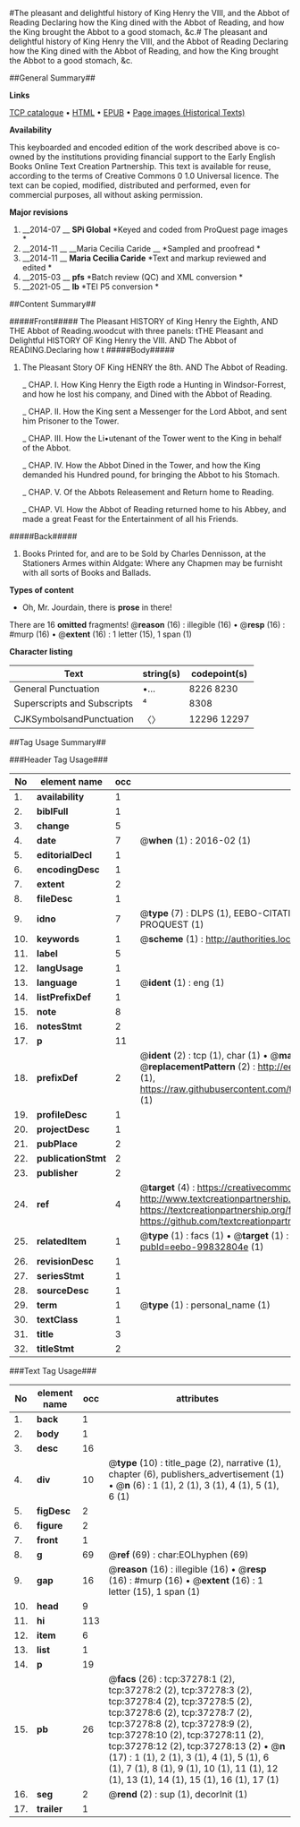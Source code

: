 #The pleasant and delightful history of King Henry the VIII, and the Abbot of Reading Declaring how the King dined with the Abbot of Reading, and how the King brought the Abbot to a good stomach, &c.#
The pleasant and delightful history of King Henry the VIII, and the Abbot of Reading Declaring how the King dined with the Abbot of Reading, and how the King brought the Abbot to a good stomach, &c.

##General Summary##

**Links**

[TCP catalogue](http://www.ota.ox.ac.uk/tcp/)  • 
[HTML](http://tei.it.ox.ac.uk/tcp/Texts-HTML/free/A55/A55120.html)  • 
[EPUB](http://tei.it.ox.ac.uk/tcp/Texts-EPUB/free/A55/A55120.epub) • 
[Page images (Historical Texts)](https://historicaltexts.jisc.ac.uk/eebo-99832804e)

**Availability**

This keyboarded and encoded edition of the work described above is co-owned by the
    institutions providing financial support to the Early English Books Online Text Creation
    Partnership. This text is available for reuse, according to the terms of  Creative Commons 0 1.0 Universal
    licence. The text can be copied, modified, distributed and performed, even for commercial
    purposes, all without asking permission.

**Major revisions**

1. __2014-07 __ __SPi Global__ *Keyed and coded from ProQuest page images *
1. __2014-11 __ __Maria Cecilia Caride __ *Sampled and proofread *
1. __2014-11 __ __Maria Cecilia Caride__ *Text and markup reviewed and edited *
1. __2015-03 __ __pfs__ *Batch review (QC) and XML conversion *
1. __2021-05 __ __lb__ *TEI P5 conversion *

##Content Summary##

#####Front#####
The Pleasant HISTORY of King Henry the Eighth, AND THE Abbot of Reading.woodcut with three panels: tTHE Pleasant and Delightful HISTORY OF King Henry the VIII. AND The Abbot of READING.Declaring how t
#####Body#####

1. The Pleasant Story OF King HENRY the 8th. AND The Abbot of Reading.

    _ CHAP. I. How King Henry the Eigth rode a Hunting in Windsor-Forrest, and how he lost his company, and Dined with the Abbot of Reading.

    _ CHAP. II. How the King sent a Messenger for the Lord Abbot, and sent him Prisoner to the Tower.

    _ CHAP. III. How the Li•utenant of the Tower went to the King in behalf of the Abbot.

    _ CHAP. IV. How the Abbot Dined in the Tower, and how the King demanded his Hundred pound, for bringing the Abbot to his Stomach.

    _ CHAP. V. Of the Abbots Releasement and Return home to Reading.

    _ CHAP. VI. How the Abbot of Reading returned home to his Abbey, and made a great Feast for the Entertainment of all his Friends.

#####Back#####

1. Books Printed for, and are to be Sold by Charles Dennisson, at the Stationers Armes within Aldgate: Where any Chapmen may be furnisht with all sorts of Books and Ballads.

**Types of content**

  * Oh, Mr. Jourdain, there is **prose** in there!

There are 16 **omitted** fragments! 
 @__reason__ (16) : illegible (16)  •  @__resp__ (16) : #murp (16)  •  @__extent__ (16) : 1 letter (15), 1 span (1)

**Character listing**


|Text|string(s)|codepoint(s)|
|---|---|---|
|General Punctuation|•…|8226 8230|
|Superscripts             and Subscripts|⁴|8308|
|CJKSymbolsandPunctuation|〈〉|12296 12297|

##Tag Usage Summary##

###Header Tag Usage###

|No|element name|occ|attributes|
|---|---|---|---|
|1.|__availability__|1||
|2.|__biblFull__|1||
|3.|__change__|5||
|4.|__date__|7| @__when__ (1) : 2016-02 (1)|
|5.|__editorialDecl__|1||
|6.|__encodingDesc__|1||
|7.|__extent__|2||
|8.|__fileDesc__|1||
|9.|__idno__|7| @__type__ (7) : DLPS (1), EEBO-CITATION (1), VID (1), EEBO-PROQUEST (1), STC (2), PROQUEST (1)|
|10.|__keywords__|1| @__scheme__ (1) : http://authorities.loc.gov/ (1)|
|11.|__label__|5||
|12.|__langUsage__|1||
|13.|__language__|1| @__ident__ (1) : eng (1)|
|14.|__listPrefixDef__|1||
|15.|__note__|8||
|16.|__notesStmt__|2||
|17.|__p__|11||
|18.|__prefixDef__|2| @__ident__ (2) : tcp (1), char (1)  •  @__matchPattern__ (2) : ([0-9\-]+):([0-9IVX]+) (1), (.+) (1)  •  @__replacementPattern__ (2) : http://eebo.chadwyck.com/downloadtiff?vid=$1&page=$2 (1), https://raw.githubusercontent.com/textcreationpartnership/Texts/master/tcpchars.xml#$1 (1)|
|19.|__profileDesc__|1||
|20.|__projectDesc__|1||
|21.|__pubPlace__|2||
|22.|__publicationStmt__|2||
|23.|__publisher__|2||
|24.|__ref__|4| @__target__ (4) : https://creativecommons.org/publicdomain/zero/1.0/ (1), http://www.textcreationpartnership.org/docs/. (1), https://textcreationpartnership.org/faq/#faq05 (1), https://github.com/textcreationpartnership (1)|
|25.|__relatedItem__|1| @__type__ (1) : facs (1)  •  @__target__ (1) : https://data.historicaltexts.jisc.ac.uk/view?pubId=eebo-99832804e (1)|
|26.|__revisionDesc__|1||
|27.|__seriesStmt__|1||
|28.|__sourceDesc__|1||
|29.|__term__|1| @__type__ (1) : personal_name (1)|
|30.|__textClass__|1||
|31.|__title__|3||
|32.|__titleStmt__|2||


###Text Tag Usage###

|No|element name|occ|attributes|
|---|---|---|---|
|1.|__back__|1||
|2.|__body__|1||
|3.|__desc__|16||
|4.|__div__|10| @__type__ (10) : title_page (2), narrative (1), chapter (6), publishers_advertisement (1)  •  @__n__ (6) : 1 (1), 2 (1), 3 (1), 4 (1), 5 (1), 6 (1)|
|5.|__figDesc__|2||
|6.|__figure__|2||
|7.|__front__|1||
|8.|__g__|69| @__ref__ (69) : char:EOLhyphen (69)|
|9.|__gap__|16| @__reason__ (16) : illegible (16)  •  @__resp__ (16) : #murp (16)  •  @__extent__ (16) : 1 letter (15), 1 span (1)|
|10.|__head__|9||
|11.|__hi__|113||
|12.|__item__|6||
|13.|__list__|1||
|14.|__p__|19||
|15.|__pb__|26| @__facs__ (26) : tcp:37278:1 (2), tcp:37278:2 (2), tcp:37278:3 (2), tcp:37278:4 (2), tcp:37278:5 (2), tcp:37278:6 (2), tcp:37278:7 (2), tcp:37278:8 (2), tcp:37278:9 (2), tcp:37278:10 (2), tcp:37278:11 (2), tcp:37278:12 (2), tcp:37278:13 (2)  •  @__n__ (17) : 1 (1), 2 (1), 3 (1), 4 (1), 5 (1), 6 (1), 7 (1), 8 (1), 9 (1), 10 (1), 11 (1), 12 (1), 13 (1), 14 (1), 15 (1), 16 (1), 17 (1)|
|16.|__seg__|2| @__rend__ (2) : sup (1), decorInit (1)|
|17.|__trailer__|1||
